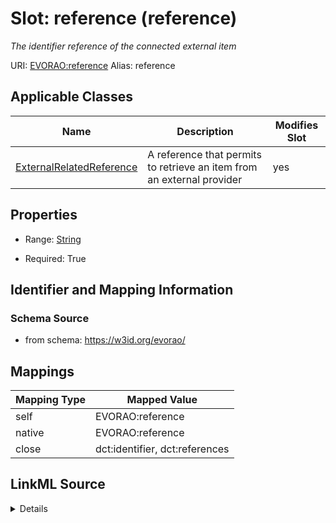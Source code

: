 

# Slot: reference (reference) 


_The identifier reference of the connected external item_





URI: [EVORAO:reference](https://w3id.org/evorao/reference)
Alias: reference

<!-- no inheritance hierarchy -->





## Applicable Classes

| Name | Description | Modifies Slot |
| --- | --- | --- |
| [ExternalRelatedReference](ExternalRelatedReference.md) | A reference that permits to retrieve an item from an external provider |  yes  |







## Properties

* Range: [String](String.md)

* Required: True





## Identifier and Mapping Information







### Schema Source


* from schema: https://w3id.org/evorao/




## Mappings

| Mapping Type | Mapped Value |
| ---  | ---  |
| self | EVORAO:reference |
| native | EVORAO:reference |
| close | dct:identifier, dct:references |




## LinkML Source

<details>
```yaml
name: reference
description: The identifier reference of the connected external item
title: reference
from_schema: https://w3id.org/evorao/
close_mappings:
- dct:identifier
- dct:references
rank: 1000
alias: reference
domain_of:
- ExternalRelatedReference
range: string
required: true
multivalued: false

```
</details>